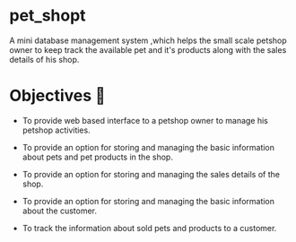 # pet_shopt
A mini database management system ,which helps the small scale petshop owner to keep track the available pet and it's products along with the sales details of his shop.

# Objectives :muscle:
* To provide web based interface to a petshop owner to manage his petshop activities.

* To provide an option for storing and managing the basic information about pets and pet products in the shop.

* To provide an option for storing and managing the sales details of the shop.

* To provide an option for storing and managing the basic information about the customer.

* To track the information about sold pets and products to a customer.
